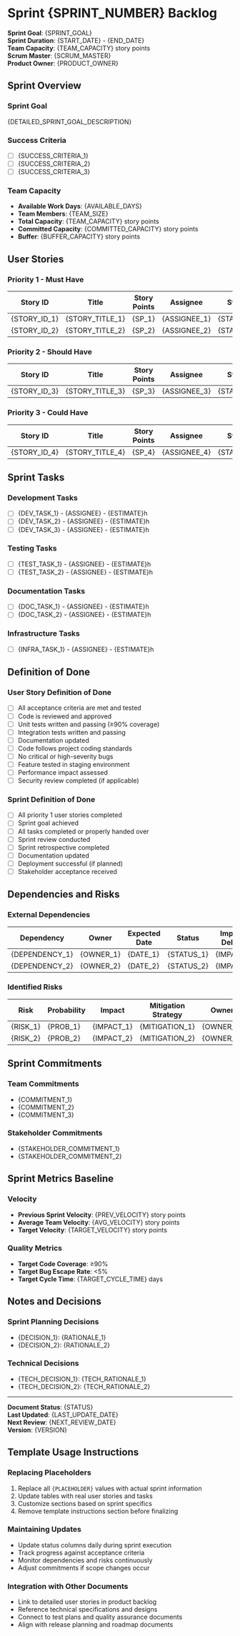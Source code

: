# Sprint {SPRINT_NUMBER} Backlog

**Sprint Goal**: {SPRINT_GOAL}  
**Sprint Duration**: {START_DATE} - {END_DATE}  
**Team Capacity**: {TEAM_CAPACITY} story points  
**Scrum Master**: {SCRUM_MASTER}  
**Product Owner**: {PRODUCT_OWNER}  

## Sprint Overview

### Sprint Goal
{DETAILED_SPRINT_GOAL_DESCRIPTION}

### Success Criteria
- [ ] {SUCCESS_CRITERIA_1}
- [ ] {SUCCESS_CRITERIA_2}
- [ ] {SUCCESS_CRITERIA_3}

### Team Capacity
- **Available Work Days**: {AVAILABLE_DAYS}
- **Team Members**: {TEAM_SIZE}
- **Total Capacity**: {TEAM_CAPACITY} story points
- **Committed Capacity**: {COMMITTED_CAPACITY} story points
- **Buffer**: {BUFFER_CAPACITY} story points

## User Stories

### Priority 1 - Must Have
| Story ID | Title | Story Points | Assignee | Status | Acceptance Criteria Complete |
|----------|-------|--------------|----------|--------|------------------------------|
| {STORY_ID_1} | {STORY_TITLE_1} | {SP_1} | {ASSIGNEE_1} | {STATUS_1} | {AC_PROGRESS_1} |
| {STORY_ID_2} | {STORY_TITLE_2} | {SP_2} | {ASSIGNEE_2} | {STATUS_2} | {AC_PROGRESS_2} |

### Priority 2 - Should Have
| Story ID | Title | Story Points | Assignee | Status | Acceptance Criteria Complete |
|----------|-------|--------------|----------|--------|------------------------------|
| {STORY_ID_3} | {STORY_TITLE_3} | {SP_3} | {ASSIGNEE_3} | {STATUS_3} | {AC_PROGRESS_3} |

### Priority 3 - Could Have
| Story ID | Title | Story Points | Assignee | Status | Acceptance Criteria Complete |
|----------|-------|--------------|----------|--------|------------------------------|
| {STORY_ID_4} | {STORY_TITLE_4} | {SP_4} | {ASSIGNEE_4} | {STATUS_4} | {AC_PROGRESS_4} |

## Sprint Tasks

### Development Tasks
- [ ] {DEV_TASK_1} - {ASSIGNEE} - {ESTIMATE}h
- [ ] {DEV_TASK_2} - {ASSIGNEE} - {ESTIMATE}h
- [ ] {DEV_TASK_3} - {ASSIGNEE} - {ESTIMATE}h

### Testing Tasks
- [ ] {TEST_TASK_1} - {ASSIGNEE} - {ESTIMATE}h
- [ ] {TEST_TASK_2} - {ASSIGNEE} - {ESTIMATE}h

### Documentation Tasks
- [ ] {DOC_TASK_1} - {ASSIGNEE} - {ESTIMATE}h
- [ ] {DOC_TASK_2} - {ASSIGNEE} - {ESTIMATE}h

### Infrastructure Tasks
- [ ] {INFRA_TASK_1} - {ASSIGNEE} - {ESTIMATE}h

## Definition of Done

### User Story Definition of Done
- [ ] All acceptance criteria are met and tested
- [ ] Code is reviewed and approved
- [ ] Unit tests written and passing (≥90% coverage)
- [ ] Integration tests written and passing
- [ ] Documentation updated
- [ ] Code follows project coding standards
- [ ] No critical or high-severity bugs
- [ ] Feature tested in staging environment
- [ ] Performance impact assessed
- [ ] Security review completed (if applicable)

### Sprint Definition of Done
- [ ] All priority 1 user stories completed
- [ ] Sprint goal achieved
- [ ] All tasks completed or properly handed over
- [ ] Sprint review conducted
- [ ] Sprint retrospective completed
- [ ] Documentation updated
- [ ] Deployment successful (if planned)
- [ ] Stakeholder acceptance received

## Dependencies and Risks

### External Dependencies
| Dependency | Owner | Expected Date | Status | Impact if Delayed |
|------------|-------|---------------|--------|-------------------|
| {DEPENDENCY_1} | {OWNER_1} | {DATE_1} | {STATUS_1} | {IMPACT_1} |
| {DEPENDENCY_2} | {OWNER_2} | {DATE_2} | {STATUS_2} | {IMPACT_2} |

### Identified Risks
| Risk | Probability | Impact | Mitigation Strategy | Owner |
|------|-------------|--------|---------------------|-------|
| {RISK_1} | {PROB_1} | {IMPACT_1} | {MITIGATION_1} | {OWNER_1} |
| {RISK_2} | {PROB_2} | {IMPACT_2} | {MITIGATION_2} | {OWNER_2} |

## Sprint Commitments

### Team Commitments
- {COMMITMENT_1}
- {COMMITMENT_2}
- {COMMITMENT_3}

### Stakeholder Commitments
- {STAKEHOLDER_COMMITMENT_1}
- {STAKEHOLDER_COMMITMENT_2}

## Sprint Metrics Baseline

### Velocity
- **Previous Sprint Velocity**: {PREV_VELOCITY} story points
- **Average Team Velocity**: {AVG_VELOCITY} story points
- **Target Velocity**: {TARGET_VELOCITY} story points

### Quality Metrics
- **Target Code Coverage**: ≥90%
- **Target Bug Escape Rate**: <5%
- **Target Cycle Time**: {TARGET_CYCLE_TIME} days

## Notes and Decisions

### Sprint Planning Decisions
- {DECISION_1}: {RATIONALE_1}
- {DECISION_2}: {RATIONALE_2}

### Technical Decisions
- {TECH_DECISION_1}: {TECH_RATIONALE_1}
- {TECH_DECISION_2}: {TECH_RATIONALE_2}

---

**Document Status**: {STATUS}  
**Last Updated**: {LAST_UPDATE_DATE}  
**Next Review**: {NEXT_REVIEW_DATE}  
**Version**: {VERSION}

## Template Usage Instructions

### Replacing Placeholders
1. Replace all `{PLACEHOLDER}` values with actual sprint information
2. Update tables with real user stories and tasks
3. Customize sections based on sprint specifics
4. Remove template instructions section before finalizing

### Maintaining Updates
- Update status columns daily during sprint execution
- Track progress against acceptance criteria
- Monitor dependencies and risks continuously
- Adjust commitments if scope changes occur

### Integration with Other Documents
- Link to detailed user stories in product backlog
- Reference technical specifications and designs
- Connect to test plans and quality assurance documents
- Align with release planning and roadmap documents
